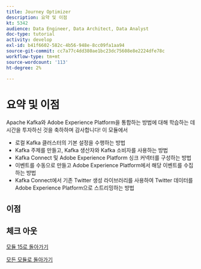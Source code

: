 ```yaml
---
title: Journey Optimizer
description: 요약 및 이점
kt: 5342
audience: Data Engineer, Data Architect, Data Analyst
doc-type: tutorial
activity: develop
exl-id: b41f6602-582c-4b56-948e-8cc09fa1aa94
source-git-commit: cc7a77c4dd380ae1bc23dc75608e8e2224dfe78c
workflow-type: tm+mt
source-wordcount: '113'
ht-degree: 2%

---
```


# 요약 및 이점

Apache Kafka와 Adobe Experience Platform을 통합하는 방법에 대해 학습하는 데 시간을 투자하신 것을 축하하며 감사합니다!
이 모듈에서

- 로컬 Kafka 클러스터의 기본 설정을 수행하는 방법
- Kafka 주제를 만들고, Kafka 생산자와 Kafka 소비자를 사용하는 방법
- Kafka Connect 및 Adobe Experience Platform 싱크 커넥터를 구성하는 방법
- 이벤트를 수동으로 만들고 Adobe Experience Platform에서 해당 이벤트를 수집하는 방법
- Kafka Connect에서 기존 Twitter 생성 라이브러리를 사용하여 Twitter 데이터를 Adobe Experience Platform으로 스트리밍하는 방법

## 이점

## 체크 아웃

[모듈 15로 돌아가기](./aep-apache-kafka.md)

[모든 모듈로 돌아가기](../../overview.md)
